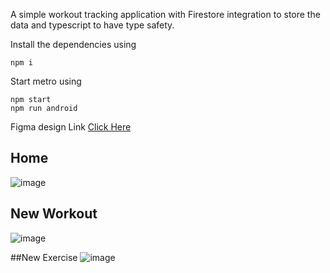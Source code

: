A simple workout tracking application with Firestore integration to store the data and typescript to have type safety.

Install the dependencies using 

    npm i

Start metro using

    npm start
    npm run android 

Figma design Link [Click Here](https://www.figma.com/proto/7MqLe5tYSVfhefSUlFBXnA/Workout-app?type=design&node-id=1-2&t=3HSrrffxityUuy3R-1&scaling=scale-down&page-id=0:1&mode=design)

## Home 
![image](https://github.com/Agastya909/workoutTracker/assets/51243856/f2c4d2e9-215e-40f2-bc7f-0ac2a78a73f6)


## New Workout 
![image](https://github.com/Agastya909/workoutTracker/assets/51243856/d95474d5-f274-4d13-861a-b15aedf2efb7)


##New Exercise 
![image](https://github.com/Agastya909/workoutTracker/assets/51243856/ed0ab618-c63e-4888-b883-14ce5d7e753d)
